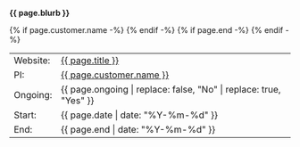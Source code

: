 <!-- <span class="small">{{ page.date | date: "%Y-%m-%d" }}{% if page.end %} - {{ page.end }}{% endif %}</span> -->

<strong>{{ page.blurb }}</strong>
<table class="tight-table">
  <tr><td> Website: </td><td><a href="{{ page.website }}">{{ page.title }}</a></td></tr>
{% if page.customer.name -%}
  <tr><td> PI: </td><td><a href="mailto:{{ page.customer.email }}">{{ page.customer.name }}</a></td></tr>
{% endif -%}
  <tr><td> Ongoing: </td><td> {{ page.ongoing | replace: false, "No" | replace: true, "Yes" }} </td></tr>
  <tr><td> Start: </td><td> {{ page.date | date: "%Y-%m-%d" }} </td></tr>
{% if page.end -%}
  <tr><td> End: </td><td> {{ page.end | date: "%Y-%m-%d" }} </td></tr>
{% endif -%}

</table>
